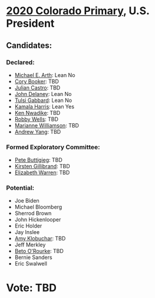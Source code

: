 # [2020 Colorado Primary](../README.md), U.S. President

## Candidates:

### Declared:

* [Michael E. Arth](michael_e_arth.md): Lean No
* [Cory Booker](cory_booker.md): TBD
* [Julian Castro](julian_castro.md): TBD
* [John Delaney](john_delaney.md): Lean No
* [Tulsi Gabbard](tulsi_gabbard.md): Lean No
* [Kamala Harris](kamala_harris.md): Lean Yes
* [Ken Nwadike](ken_nwadike.md): TBD
* [Robby Wells](robby_wells.md): TBD
* [Marianne Williamson](marianne_williamson.md): TBD
* [Andrew Yang](andrew_yang.md): TBD

### Formed Exploratory Committee:

* [Pete Buttigieg](pete_buttigieg.md): TBD
* [Kirsten Gillibrand](kirsten_gillibrand.md): TBD
* [Elizabeth Warren](elizabeth_warren.md): TBD

### Potential:

* Joe Biden
* Michael Bloomberg
* Sherrod Brown
* John Hickenlooper
* Eric Holder
* Jay Inslee
* [Amy Klobuchar](amy_klobuchar.md): TBD
* Jeff Merkley
* [Beto O'Rourke](beto_orourke.md): TBD
* Bernie Sanders
* Eric Swalwell

# Vote: TBD
